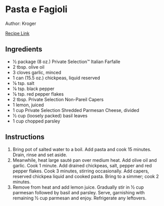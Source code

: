 # Pasta e Fagioli 

Author: Kroger

[Recipe Link](https://www.kingsoopers.com/r/lemony-pasta-with-chickpeas-recipe/fc6565f3-8c81-4e6d-96ab-7f2f21b52f3e)

## Ingredients
- 1⁄2 package (8 oz.) Private Selection™ Italian Farfalle
- 2 tbsp. olive oil
- 3 cloves garlic, minced
- 1 can (15.5 oz.) chickpeas, liquid reserved
- 1⁄8 tsp. salt
- 1⁄8 tsp. black pepper
- 1⁄8 tsp. red pepper flakes
- 2 tbsp. Private Selection Non-Pareil Capers
- 1 lemon, juiced
- 1 cup Private Selection Shredded Parmesan Cheese, divided
- 1⁄2 cup (loosely packed) basil leaves
- 1 cup chopped parsley


## Instructions
1. Bring pot of salted water to a boil. Add pasta and cook 15 minutes. Drain, rinse and set aside.
2. Meanwhile, heat large sauté pan over medium heat. Add olive oil and garlic. Cook 1 minute. Add drained chickpeas, salt, pepper and red pepper flakes. Cook 3 minutes, stirring occasionally. Add capers, reserved chickpea liquid and cooked pasta. Bring to a simmer; cook 2 minutes.
3. Remove from heat and add lemon juice. Gradually stir in ½ cup parmesan followed by basil and parsley. Serve, garnishing with remaining ½ cup parmesan and enjoy. Refrigerate any leftovers.